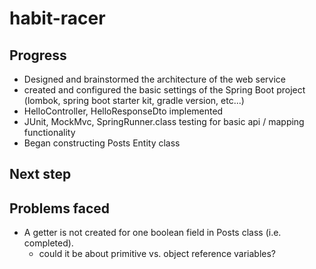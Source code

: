 # habit-racer

## Progress
* Designed and brainstormed the architecture of the web service
* created and configured the basic settings of the Spring Boot project (lombok, spring boot starter kit, gradle version, etc...)
* HelloController, HelloResponseDto implemented
* JUnit, MockMvc, SpringRunner.class testing for basic api / mapping functionality
* Began constructing Posts Entity class 

## Next step

## Problems faced
* A getter is not created for one boolean field in Posts class (i.e. completed). 
  * could it be about primitive vs. object reference variables?
